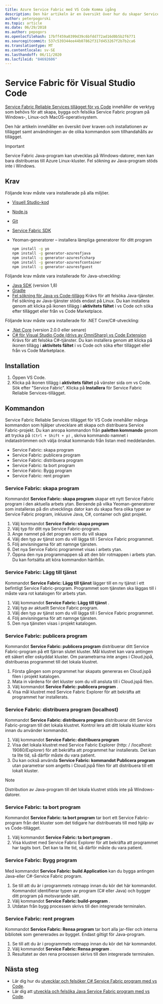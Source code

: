 ```yaml
---
title: Azure Service Fabric med VS Code Komma igång
description: Den här artikeln är en översikt över hur du skapar Service Fabric program med hjälp av Visual Studio Code.
author: peterpogorski
ms.topic: article
ms.date: 06/29/2018
ms.author: pepogors
ms.openlocfilehash: 17bff459a0399d39c6bfdd772ad16d0b5b2f6771
ms.sourcegitcommit: 537c539344ee44b07862f317d453267f2b7b2ca6
ms.translationtype: MT
ms.contentlocale: sv-SE
ms.lasthandoff: 06/11/2020
ms.locfileid: "84692606"
---
```

# <a name="service-fabric-for-visual-studio-code"></a>Service Fabric för Visual Studio Code

[Service Fabric Reliable Services tillägget för vs Code](https://marketplace.visualstudio.com/items?itemName=ms-azuretools.vscode-service-fabric-reliable-services) innehåller de verktyg som behövs för att skapa, bygga och felsöka Service Fabric program på Windows-, Linux-och MacOS-operativsystem.

Den här artikeln innehåller en översikt över kraven och installationen av tillägget samt användningen av de olika kommandon som tillhandahålls av tillägget. 

> [!IMPORTANT]
> Service Fabric Java-program kan utvecklas på Windows-datorer, men kan bara distribueras till Azure Linux-kluster. Fel sökning av Java-program stöds inte i Windows.

## <a name="prerequisites"></a>Krav

Följande krav måste vara installerade på alla miljöer.

* [Visuell Studio-kod](https://code.visualstudio.com/)
* [Node.js](https://nodejs.org/)
* [Git](https://git-scm.com/)
* [Service Fabric SDK](https://docs.microsoft.com/azure/service-fabric/service-fabric-get-started)
* Yeoman-generatorer – installera lämpliga generatorer för ditt program

   ```sh
   npm install -g yo
   npm install -g generator-azuresfjava
   npm install -g generator-azuresfcsharp
   npm install -g generator-azuresfcontainer
   npm install -g generator-azuresfguest
   ```

Följande krav måste vara installerade för Java-utveckling:

* [Java SDK](https://aka.ms/azure-jdks) (version 1,8)
* [Gradle](https://gradle.org/install/)
* [Fel sökning för Java vs Code-tillägg](https://marketplace.visualstudio.com/items?itemName=vscjava.vscode-java-debug) Krävs för att felsöka Java-tjänster. Fel sökning av Java-tjänster stöds endast på Linux. Du kan installera genom att klicka på ikonen tillägg i **aktivitets fältet** i vs Code och söka efter tillägget eller från vs Code Marketplace.

Följande krav måste vara installerade för .NET Core/C#-utveckling:

* [.Net Core](https://www.microsoft.com/net/learn/get-started) (version 2.0.0 eller senare)
* [C# för Visual Studio Code (drivs av OmniSharp) vs Code Extension](https://marketplace.visualstudio.com/items?itemName=ms-dotnettools.csharp) Krävs för att felsöka C#-tjänster. Du kan installera genom att klicka på ikonen tillägg i **aktivitets fältet** i vs Code och söka efter tillägget eller från vs Code Marketplace.

## <a name="setup"></a>Installation

1. Öppen VS Code.
2. Klicka på ikonen tillägg i **aktivitets fältet** på vänster sida om vs Code. Sök efter "Service Fabric". Klicka på **Installera** för Service Fabric Reliable Services-tillägget.

## <a name="commands"></a>Kommandon
Service Fabric Reliable Services tillägget för VS Code innehåller många kommandon som hjälper utvecklare att skapa och distribuera Service Fabric-projekt. Du kan anropa kommandon från **paletten kommando** genom att trycka på `(Ctrl + Shift + p)` , skriva kommando namnet i indataströmmen och välja önskat kommando från listan med meddelanden. 

* Service Fabric: skapa program 
* Service Fabric: publicera program 
* Service Fabric: distribuera program 
* Service Fabric: ta bort program  
* Service Fabric: Bygg program 
* Service Fabric: rent program 

### <a name="service-fabric-create-application"></a>Service Fabric: skapa program

Kommandot **Service Fabric: skapa program** skapar ett nytt Service Fabric program i den aktuella arbets ytan. Beroende på vilka Yeoman-generatorer som installeras på din utvecklings dator kan du skapa flera olika typer av Service Fabric program, inklusive Java, C#, container och gäst projekt. 

1.  Välj kommandot **Service Fabric: skapa program**
2.  Välj typ för ditt nya Service Fabric-program. 
3.  Ange namnet på det program som du vill skapa
3.  Välj den typ av tjänst som du vill lägga till i Service Fabric programmet. 
4.  Följ anvisningarna för att namnge tjänsten. 
5.  Det nya Service Fabric programmet visas i arbets ytan.
6.  Öppna den nya programmappen så att den blir rotmappen i arbets ytan. Du kan fortsätta att köra kommandon härifrån.

### <a name="service-fabric-add-service"></a>Service Fabric: Lägg till tjänst
Kommandot **Service Fabric: Lägg till tjänst** lägger till en ny tjänst i ett befintligt Service Fabric-program. Programmet som tjänsten ska läggas till i måste vara rot katalogen för arbets ytan. 

1.  Välj kommandot **Service Fabric: Lägg till tjänst** .
2.  Välj typ av aktuellt Service Fabric program. 
3.  Välj den typ av tjänst som du vill lägga till i Service Fabric programmet. 
4.  Följ anvisningarna för att namnge tjänsten. 
5.  Den nya tjänsten visas i projekt katalogen. 

### <a name="service-fabric-publish-application"></a>Service Fabric: publicera program
Kommandot **Service Fabric: publicera program** distribuerar ditt Service Fabric-program på ett fjärran slutet kluster. Mål klustret kan vara antingen ett säkert eller oskyddat kluster. Om parametrarna inte anges i Cloud.jspå, distribueras programmet till det lokala klustret.

1.  Första gången som programmet har skapats genereras en Cloud.jspå filen i projekt katalogen.
2.  Mata in värdena för det kluster som du vill ansluta till i Cloud.jspå filen.
3.  Välj kommandot **Service Fabric: publicera program** .
4.  Visa mål klustret med Service Fabric Explorer för att bekräfta att programmet har installerats. 

### <a name="service-fabric-deploy-application-localhost"></a>Service Fabric: distribuera program (localhost)
Kommandot **Service Fabric: distribuera program** distribuerar ditt Service Fabric-program till det lokala klustret. Kontrol lera att ditt lokala kluster körs innan du använder kommandot. 

1. Välj kommandot **Service Fabric: distribuera program**
2. Visa det lokala klustret med Service Fabric Explorer (http: \/ /localhost: 19080/Explorer) för att bekräfta att programmet har installerats. Det kan ta lite tid, så därför måste du vara patient.
3. Du kan också använda **Service Fabric: kommandot Publicera program** utan parametrar som angetts i Cloud.jspå filen för att distribuera till ett lokalt kluster.

> [!NOTE]
> Distribution av Java-program till det lokala klustret stöds inte på Windows-datorer.

### <a name="service-fabric-remove-application"></a>Service Fabric: ta bort program
Kommandot **Service Fabric: ta bort program** tar bort ett Service Fabric-program från det kluster som det tidigare har distribuerats till med hjälp av vs Code-tillägget. 

1.  Välj kommandot **Service Fabric: ta bort program** .
2.  Visa klustret med Service Fabric Explorer för att bekräfta att programmet har tagits bort. Det kan ta lite tid, så därför måste du vara patient.

### <a name="service-fabric-build-application"></a>Service Fabric: Bygg program
Med kommandot **Service Fabric: build Application** kan du bygga antingen Java-eller C#-Service Fabric program. 

1.  Se till att du är i programmets rotmapp innan du kör det här kommandot. Kommandot identifierar typen av program (C# eller Java) och bygger ditt program på motsvarande sätt.
2.  Välj kommandot **Service Fabric: build-program** .
3.  Utdatan från bygg processen skrivs till den integrerade terminalen.

### <a name="service-fabric-clean-application"></a>Service Fabric: rent program
Kommandot **Service Fabric: Rensa program** tar bort alla jar-filer och interna bibliotek som genererades av bygget. Endast giltigt för Java-program. 

1.  Se till att du är i programmets rotmapp innan du kör det här kommandot. 
2.  Välj kommandot **Service Fabric: Rensa program** .
3.  Resultatet av den rena processen skrivs till den integrerade terminalen.

## <a name="next-steps"></a>Nästa steg

* Lär dig hur du [utvecklar och felsöker C# Service Fabric program med vs Code](./service-fabric-develop-csharp-applications-with-vs-code.md).
* Lär dig att [utveckla och felsöka Java Service Fabric program med vs Code](./service-fabric-develop-java-applications-with-vs-code.md).

